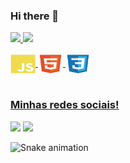### Hi there 👋
<div>
   <a href="https://github.com/Thaayy7">
   <img height="180em" src="https://github-readme-stats.vercel.app/api?username=Thaayy7&show_icons=true&theme=tokyonight&include_all_commits=true&count_private=true"/>
   <img height="180em" src="https://github-readme-stats.vercel.app/api/top-langs/?username=Thaayy7&layout=compact&langs_count=6&theme=tokyonight"/>

</div>
<div style="display: inline_block"><br>
  <img align="center" alt="Js" height="30" width="40" src="https://raw.githubusercontent.com/devicons/devicon/master/icons/javascript/javascript-plain.svg">
  <img align="center" alt="HTML" height="30" width="40" src="https://raw.githubusercontent.com/devicons/devicon/master/icons/html5/html5-original.svg">
  <img align="center" alt="CSS" height="30" width="40" src="https://raw.githubusercontent.com/devicons/devicon/master/icons/css3/css3-original.svg">
</div>
 
 <br>
 
  ### Minhas redes sociais!
 
<div> 
  
  <a href="https://www.instagram.com/thaayyy7/" target="_blank"><img src="https://img.shields.io/badge/-Instagram-%23E4405F?style=for-the-badge&logo=instagram&logoColor=white" target="_blank"></a>
  <a href="https://www.linkedin.com/in/thaynara-araujo-moreira-a2741b264/" target="_blank"><img src="https://img.shields.io/badge/-Linkedin-%23E4405F?style=for-the-badge&logo=instagram&logoColor=white" target="_blank"></a>
 
  ![Snake animation](https://github.com/Thaayy7/Thaayy7/blob/output/github-contribution-grid-snake.svg)

</div>
